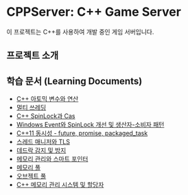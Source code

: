 # CPPServer: C++ Game Server

이 프로젝트는 C++를 사용하여 개발 중인 게임 서버입니다.

## 프로젝트 소개



## 학습 문서 (Learning Documents)

- [C++ 아토믹 변수와 연산](doc/learning/C++%20아토믹%20변수와%20연산.md)
- [멀티 쓰레딩](doc/learning/멀티%20쓰레딩.md)
- [C++ SpinLock과 Cas](doc/learning/C++%20스핀락(SpinLock)%20구현과%20CAS.md)
- [Windows Event와 SpinLock 개선 및 생산자-소비자 패턴](doc/learning/Windows%20Event와%20SpinLock%20개선%20및%20생산자-소비자%20패턴.md)
- [C++11 동시성 - future, promise, packaged_task](doc/learning/C++11%20동시성%20-%20future,%20promise,%20packaged_task.md)
- [스레드 매니저와 TLS](doc/learning/스레드%20매니저와%20TLS.md)
- [데드락 감지 및 방지](doc/learning/데드락%20감지%20및%20방지.md)
- [메모리 관리와 스마트 포인터](doc/learning/메모리%20관리와%20스마트%20포인터.md)
- [메모리 풀](doc/learning/메모리%20풀.md)
- [오브젝트 풀](doc/learning/오브젝트%20풀.md)
- [C++ 메모리 관리 시스템 및 할당자](doc/learning/C++%20메모리%20관리%20시스템%20및%20할당자.md)
